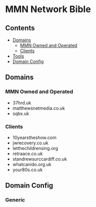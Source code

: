 # MMN Network Bible

## Contents

- [Domains](#domains)
    - [MMN Owned and Operated](#mmn-owned-and-operated)
    - [Clients](#clients)
- [Tools](#tools)
- [Domain Config](#domain-config)

## Domains

### MMN Owned and Operated

* 37hrd.uk
* matthewsnetmedia.co.uk
* sqbx.uk

### Clients

* 10yearstheshow.com
* jwrecovery.co.uk
* letthechildrensing.org
* retraace.co.uk
* standrewsurccardiff.co.uk
* whatcanido.org.uk
* your80s.co.uk

## Domain Config

### Generic
